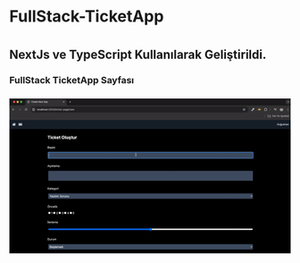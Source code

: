 <h1> FullStack-TicketApp<h1>

<h2>NextJs ve TypeScript Kullanılarak Geliştirildi.</h2>

<h3>FullStack TicketApp Sayfası<h3>

<img src="fullstack-ticketapp.gif"/>
